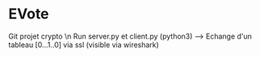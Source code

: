 # EVote
Git projet crypto \n
Run server.py et client.py (python3) --> Echange d'un tableau [0...1..0] via ssl (visible via wireshark) 
